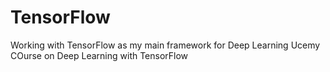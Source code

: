 # TensorFlow
Working with TensorFlow as my main framework for Deep Learning
Ucemy COurse on Deep Learning with TensorFlow
